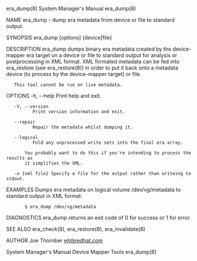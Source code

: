 era_dump(8)                                                                                System Manager's Manual                                                                                era_dump(8)



NAME
       era_dump - dump era metadata from device or file to standard output.

SYNOPSIS
       era_dump [options] {device|file}

DESCRIPTION
       era_dump  dumps binary era metadata created by the device-mapper era target on a device or file to standard output for analysis or postprocessing in XML format. XML formated metadata can be fed into
       era_restore (see era_restore(8)) in order to put it back onto a metadata device (to process by the device-mapper target) or file.

       This tool cannot be run on live metadata.

OPTIONS
       -h, --help
              Print help and exit.

       -V, --version
              Print version information and exit.

       --repair
              Repair the metadata whilst dumping it.

       --logical
              Fold any unprocessed write sets into the final era array.

           You probably want to do this if you're intending to process the results as
           it simplifies the XML.

       -o {xml file} Specify a file for the output rather than writeing to stdout.

EXAMPLES
       Dumps era metadata on logical volume /dev/vg/metadata to standard output in XML format:

           $ era_dump /dev/vg/metadata


DIAGNOSTICS
       era_dump returns an exit code of 0 for success or 1 for error.

SEE ALSO
       era_check(8), era_restore(8), era_invalidate(8)

AUTHOR
       Joe Thornber <ejt@redhat.com>



System Manager's Manual                                                                      Device Mapper Tools                                                                                  era_dump(8)
